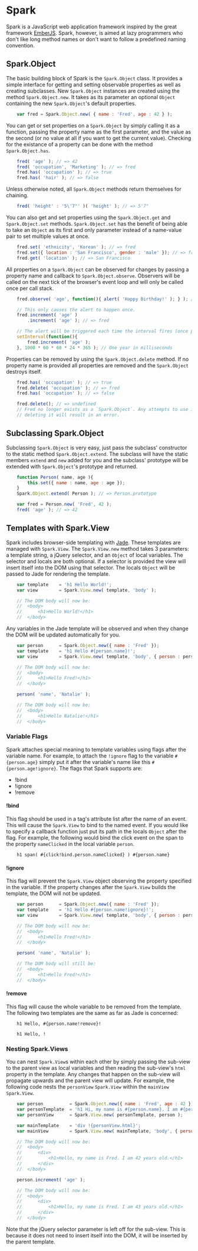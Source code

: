 Spark
=====

Spark is a JavaScript web application framework inspired by the great framework
[EmberJS](https://github.com/emberjs/ember.js). Spark, however, is aimed at lazy programmers who
don't like long method names or don't want to follow a predefined naming convention.

Spark.Object
------------

The basic building block of Spark is the `Spark.Object` class. It provides a simple interface for
getting and setting observable properties as well as creating subclasses. New `Spark.Object`
instances are created using the method `Spark.Object.new`. It takes as its parameter an optional
`Object` containing the new `Spark.Object`'s default properties.

```js
    var fred = Spark.Object.new( { name : 'Fred', age : 42 } );
```

You can get or set properties on a `Spark.Object` by simply calling it as a function, passing the
property name as the first parameter, and the value as the second (or no value at all if you want to
get the current value). Checking for the existance of a property can be done with the method
`Spark.Object.has`.

```js
    fred( 'age' ); // => 42
    fred( 'occupation', 'Marketing' ); // => fred
    fred.has( 'occupation' ); // => true
    fred.has( 'hair' ); // => false
```

Unless otherwise noted, all `Spark.Object` methods return themselves for chaining.

```js
    fred( 'height' : '5\'7"' )( 'height' ); // => 5'7"
```

You can also get and set properties using the `Spark.Object.get` and `Spark.Object.set` methods.
`Spark.Object.set` has the benefit of being able to take an `Object` as its first and only parameter
instead of a name-value pair to set multiple values at once.

```js
    fred.set( 'ethnicity', 'Korean' ); // => fred
    fred.set({ location : 'San Francisco', gender : 'male' }); // => fred
    fred.get( 'location' ); // => San Francisco
```

All properties on a `Spark.Object` can be observed for changes by passing a property name and
callback to `Spark.Object.observe`. Observers will be called on the next tick of the browser's event
loop and will only be called once per call stack.

```js
    fred.observe( 'age', function(){ alert( 'Happy Birthday!' ); } ); // => fred

    // This only causes the alert to happen once.
    fred.increment( 'age' )
        .increment( 'age' ); // => fred

    // The alert will be triggered each time the interval fires (once per year).
    setInterval(function(){
        fred.increment( 'age' );
    }, 1000 * 60 * 60 * 24 * 365 ); // One year in milliseconds
```

Properties can be removed by using the `Spark.Object.delete` method. If no property name is provided
all properties are removed and the `Spark.Object` destroys itself.

```js
    fred.has( 'occupation' ); // => true
    fred.delete( 'occupation' ); // => fred
    fred.has( 'occupation' ); // => false

    fred.delete(); // => undefined
    // Fred no longer exists as a `Spark.Object`. Any attempts to use it as a `Spark.Object` after
    // deleting it will result in an error.
```

Subclassing Spark.Object
------------------------

Subclassing `Spark.Object` is very easy, just pass the subclass' constructor to the static method
`Spark.Object.extend`. The subclass will have the static members `extend` and `new` added for you
and the subclass' prototype will be extended with `Spark.Object`'s prototype and returned.

```js
    function Person( name, age ){
        this.set({ name : name, age : age });
    }
    Spark.Object.extend( Person ); // => Person.prototype

    var fred = Person.new( 'Fred', 42 );
    fred( 'age' ); // => 42
```

Templates with Spark.View
-------------------------

Spark includes browser-side templating with [Jade](https://github.com/visionmedia/jade). These
templates are managed with `Spark.View`. The `Spark.View.new` method takes 3 parameters: a template
string, a jQuery selector, and an `Object` of local variables. The selector and locals are both
optional. If a selector is provided the view will insert itself into the DOM using that selector.
The locals `Object` will be passed to Jade for rendering the template.

```js
    var template    = 'h1 Hello World!';
    var view        = Spark.View.new( template, 'body' );

    // The DOM body will now be:
    //  <body>
    //      <h1>Hello World!</h1>
    //  </body>
```

Any variables in the Jade template will be observed and when they change the DOM will be updated
automatically for you.

```js
    var person      = Spark.Object.new({ name : 'Fred' });
    var template    = 'h1 Hello #{person.name}!';
    var view        = Spark.View.new( template, 'body', { person : person } );

    // The DOM body will now be:
    //  <body>
    //      <h1>Hello Fred!</h1>
    //  </body>

    person( 'name', 'Natalie' );

    // The DOM body will now be:
    //  <body>
    //      <h1>Hello Natalie!</h1>
    //  </body>
```

### Variable Flags

Spark attaches special meaning to template variables using flags after the variable name. For
example, to attach the `!ignore` flag to the variable `#{person.age}` simply put it after the
variable's name like this `#{person.age!ignore}`. The flags that Spark supports are:

 - !bind
 - !ignore
 - !remove

#### !bind

This flag should be used in a tag's attribute list after the name of an event. This will cause the
`Spark.View` to bind to the named event. If you would like to specify a callback function just put
its path in the locals `Object` after the flag. For example, the following would bind the click
event on the span to the property `nameClicked` in the local variable `person`.

```jade
    h1 span( #{click!bind.person.nameClicked} ) #{person.name}
```

#### !ignore

This flag will prevent the `Spark.View` object observing the property specified in the variable. If
the property changes after the `Spark.View` builds the template, the DOM will not be updated.

```js
    var person      = Spark.Object.new({ name : 'Fred' });
    var template    = 'h1 Hello #{person.name!ignore}!';
    var view        = Spark.View.new( template, 'body', { person : person } );

    // The DOM body will now be:
    //  <body>
    //      <h1>Hello Fred!</h1>
    //  </body>

    person( 'name', 'Natalie' );

    // The DOM body will still be:
    //  <body>
    //      <h1>Hello Fred!</h1>
    //  </body>
```

#### !remove

This flag will cause the whole variable to be removed from the template. The following two templates
are the same as far as Jade is concerned:

```jade
    h1 Hello, #{person.name!remove}!
```

```jade
    h1 Hello, !
```

### Nesting Spark.Views

You can nest `Spark.View`s within each other by simply passing the sub-view to the parent view as
local variables and then reading the sub-view's `html` property in the template. Any changes that
happen on the sub-view will propagate upwards and the parent view will update. For example, the
following code nests the `personView` `Spark.View` within the `mainView` `Spark.View`.

```js
    var person          = Spark.Object.new({ name : 'Fred', age : 42 });
    var personTemplate  = 'h1 Hi, my name is #{person.name}. I am #{person.age} years old.';
    var personView      = Spark.View.new( personTemplate, person );

    var mainTemplate    = 'div !{personView.html}';
    var mainView        = Spark.View.new( mainTemplate, 'body', { personView : personView } );

    // The DOM body will now be:
    //  <body>
    //      <div>
    //          <h1>Hello, my name is Fred. I am 42 years old.</h1>
    //      </div>
    //  </body>

    person.increment( 'age' );

    // The DOM body will now be:
    //  <body>
    //      <div>
    //          <h1>Hello, my name is Fred. I am 43 years old.</h1>
    //      </div>
    //  </body>
```

Note that the jQuery selector parameter is left off for the sub-view. This is because it does not
need to insert itself into the DOM, it will be inserted by the parent template.
